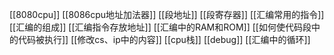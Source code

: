 [[8080cpu]]
[[8086cpu地址加法器]]
[[段地址]]
[[段寄存器]]
[[汇编常用的指令]]
[[汇编的组成]]
[[汇编指令存放地址]]
[[汇编中的RAM和ROM]]
[[如何使代码段中的代码被执行]]
[[修改cs、ip中的内容]]
[[cpu栈]]
[[debug]]
[[汇编中的循环]]
